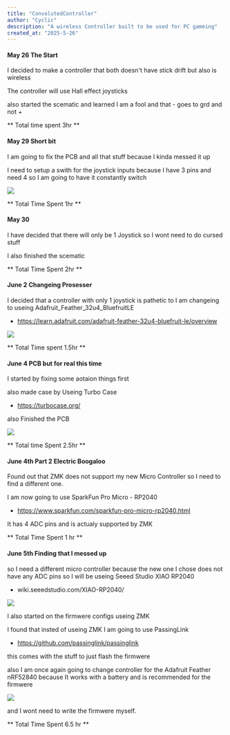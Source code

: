 ```yaml
---
title: "ConvolutedController"
author: "Cyclic"
description: "A wireless Controller built to be used for PC gameing"
created_at: "2025-5-26"
---
```


#### May 26 The Start

I decided to make a controller that both doesn't have stick drift but also is wireless

The controller will use Hall effect joysticks

also started the scematic and learned I am a fool and that - goes to grd and not +

** Total time spent 3hr **

#### May 29 Short bit

I am going to fix the PCB and all that stuff because I kinda messed it up

I need to setup a swith for the joystick inputs because I have 3 pins and need 4 so I am going to have it constantly switch

![](https://hc-cdn.hel1.your-objectstorage.com/s/v3/a81f000e1080067f32bf2d1c0988e7dc7af3a951_image.png)

** Total Time Spent 1hr **

#### May 30

I have decided that there will only be 1 Joystick so I wont need to do cursed stuff

I also finished the scematic

** Total Time Spent 2hr **

#### June 2 Changeing Prosesser

I decided that a controller with only 1 joystick is pathetic to I am changeing to useing Adafruit_Feather_32u4_BluefruitLE

- https://learn.adafruit.com/adafruit-feather-32u4-bluefruit-le/overview

![](https://hc-cdn.hel1.your-objectstorage.com/s/v3/c11a42454f0eb3f9d48f4a8e54dc4f91a332ca8e_image.png)

** Total Time spent 1.5hr **

#### June 4 PCB but for real this time

I started by fixing some aotaion things first 

also made case by Useing Turbo Case

- https://turbocase.org/

also Finished the PCB

![](https://hc-cdn.hel1.your-objectstorage.com/s/v3/60642058c2bd67ed2ba958b365670b09a76cadf5_image.png)

** Total time Spent 2.5hr **

#### June 4th Part 2 Electric Boogaloo

Found out that ZMK does not support my new Micro Controller so I need to find a different one.
 
I am now going to use SparkFun Pro Micro - RP2040

- https://www.sparkfun.com/sparkfun-pro-micro-rp2040.html

It has 4 ADC pins and is actualy supported by ZMK

** Total Time Spent 1 hr **

#### June 5th Finding that I messed up

so I need a different micro controller because the new one I chose does not have any ADC pins so I will be useing Seeed Studio XIAO RP2040

- wiki.seeedstudio.com/XIAO-RP2040/

![](https://hc-cdn.hel1.your-objectstorage.com/s/v3/0db04dad982bc87245ef0502aa6296e004c5a82b_image.png)

I also started on the firmwere configs useing ZMK

I found that insted of useing ZMK I am going to use PassingLink

- https://github.com/passinglink/passinglink

this comes with the stuff to just flash the firmwere 

also I am once again going to change controller for the Adafruit Feather nRF52840 because It works with a battery and is recommended for the firmwere

![](https://hc-cdn.hel1.your-objectstorage.com/s/v3/075a4479b8401aa721ad1cecd837b8c7f3f25156_image.png)

and I wont need to write the firmwere myself.

** Total Time Spent 6.5 hr **